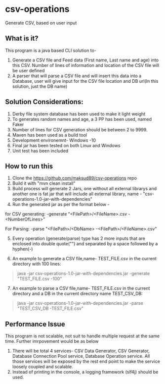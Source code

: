 # csv-operations
Generate CSV, based on user input


  What is it?
  -----------

This program is a java based CLI solution to-

1. Generate a CSV file and Feed data (First name, Last name and age) into this CSV. Number of lines of information and location of the CSV file will be user defined
2. A parser that will parse a CSV file and will insert this data into a Database, user will give input for the CSV file location and DB url(In this solution, just the DB name)

Solution Considerations:
------------------------

1. Derby file system database has been used to make it light weight
2. To generates random names and age, a 3 PP has been used, named Faker
3. Number of lines for CSV generation should be between 2 to 9999.
4. Maven has been used as a build tool
5. Development environemnt- Windows -10
6. Final jar has been tested on both Linux and Windows
7. Unit test has been included


How to run this
---------------------

1. Clone the https://github.com/maksud89/csv-operations repo
2. Build it with "mvn clean install"
3. Build process will generate 2 Jars, one without all external librarys and another one is fat jar that will include all external library, name - "csv-operations-1.0-jar-with-dependencies"
4. Run the generated jar as per the format below -

for CSV generating: 
-generate "\<FilePath\>/\<FileName\>.csv -\<NumberOfLines\>"

For Parsing:
-parse "\<FilePath\>/\<DbName\> -\<FilePath\>/\<FileName\>.csv"
 
 5. Every operation (generate/parse) type has 2 more inputs that are enclosed into double quote("") and separated by a space followed by a hyphen(-)  

6. An example to generate a CSV file,name- TEST_FILE.csv in the current directory with 100 lines:

> java -jar csv-operations-1.0-jar-with-dependencies.jar -generate "TEST_FILE.csv -100"

7. An example to parse a CSV file,name- TEST_FILE.csv in the current directory and a DB in the current directory name TEST_CSV_DB:

> java -jar csv-operations-1.0-jar-with-dependencies.jar -parse "TEST_CSV_DB -TEST_FILE.csv"



Performance Issue
---------------------

This program is not scalable, not suit to handle multiple request at the same time. Further imrpovement would be as below 
1. There will be total 4 services- CSV Data Generator, CSV Generator, Database Connection Pool service, Database Operation service. All those services will be exposed by the rest end point to make the service loosely coupled and scalable.
2. Instead of printing in the console, a logging framework (slf4j) should be used.
